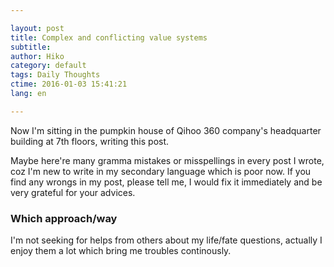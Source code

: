 ```yaml
---

layout: post  
title: Complex and conflicting value systems  
subtitle:   
author: Hiko  
category: default  
tags: Daily Thoughts  
ctime: 2016-01-03 15:41:21  
lang: en  

---
```


Now I'm sitting in the pumpkin house of Qihoo 360 company's headquarter building at 7th floors, writing this post.

Maybe here're many gramma mistakes or misspellings in every post I wrote, coz I'm new to write in my secondary language which is poor now. If you find any wrongs in my post, please tell me, I would fix it immediately and be very grateful for your advices.

### Which approach/way

I'm not seeking for helps from others about my life/fate questions, actually I enjoy them a lot which bring me troubles continously.


